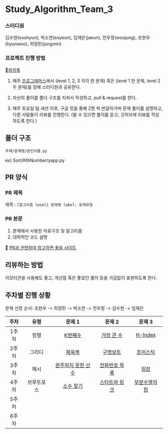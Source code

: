 # Study_Algorithm_Team_3

### 스터디원

김수현(soohyun), 박소연(soyeon), 임재은(jaeun), 전우정(woojung), 조현우(hyunwoo), 허정민(jungmin) 

### 프로젝트 진행 방법
📃[회의록](https://docs.google.com/document/d/1t9rlRxRS-0eBUO4R9krUoGP0py9L_dBEpL7fk9917Sc/edit)

1. 매주 [프로그래머스](https://programmers.co.kr/learn/challenges)에서
(level 1, 2, 3 각각 한 문제) 혹은 (level 1 한 문제, level 2 두 문제)를 정해 스터디원과 공유한다.

2. 자신의 풀이를 폴더 구조를 지켜서 작성하고, pull & request를 한다.

3. 매주 토요일 팀 세션 이후, 구글 밋을 통해 2명 씩 번갈아가며 문제 풀이를 설명하고, 다른 사람들이 리뷰를 진행한다. (될 수 있으면 풀이를 듣고, 깃허브에 리뷰를 작성하도록 한다.)


## 폴더 구조

`주제/문제명/본인이름.py`

ex) Sort/KthNumber/yapp.py

## PR 양식

### PR 제목

제목 : `[알고리즘 level] 문제명 label: 문제유형`

### PR 본문

1. 문제에서 사용한 자료구조 및 알고리즘
2. 대략적인 코드 설명

📌 [PR과 관련하여 참고하면 좋을 사이트](https://github.com/CodeTest-StudyGroup/Code-Test-Study/wiki/%F0%9F%A7%B2-Pull-Request-&-Commit-Message-%EA%B7%9C%EC%B9%99)

## 리뷰하는 방법

이모티콘을 사용해도 좋고, 개선점 혹은 좋았던 풀이 등을 가감없이 표현하도록 한다.


## 주차별 진행 상황

문제 선정 순서: 조현우 -> 허정민 -> 박소연 -> 전우정 -> 김수현 -> 임재은

| 주차  | 유형 | 문제 1 | 문제 2 | 문제 3 |
| :---: | :--: | :---: | :----: | :----: |
| 1주차 | 정렬 | [K번째수](https://programmers.co.kr/learn/courses/30/lessons/42748) | [가장 큰 수](https://programmers.co.kr/learn/courses/30/lessons/42746) | [H-Index](https://programmers.co.kr/learn/courses/30/lessons/42747) |
| 2주차 |   그리디   |  [체육복](https://programmers.co.kr/learn/courses/30/lessons/42862)      |  [구명보트](https://programmers.co.kr/learn/courses/30/lessons/42885?language=python3)      |  [조이스틱](https://programmers.co.kr/learn/courses/30/lessons/42860?language=python3)     |
| 3주차 |   해시   |  [완주하지 못한 선수](https://programmers.co.kr/learn/courses/30/lessons/42576)   |   [전화번호 목록](https://programmers.co.kr/learn/courses/30/lessons/42577)  |  [위장](https://programmers.co.kr/learn/courses/30/lessons/42578)   |
| 4주차 |   브루트포스   |    [소수 찾기](https://programmers.co.kr/learn/courses/30/lessons/42839?language=python3)    |   [스타트와 링크](https://www.acmicpc.net/problem/14889)     |   [부분수열의 합](https://www.acmicpc.net/problem/1182)   |
| 5주차 |      |        |        |       |
| 6주차 |      |        |        |       |





